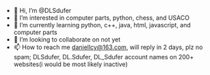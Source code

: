 - 👋 Hi, I’m @DLSdufer
- 👀 I’m interested in computer parts, python, chess, and USACO
- 🌱 I’m currently learning python, c++, java, html, javascript, and computer parts
- 💞️ I’m looking to collaborate on not yet
- 📫 How to reach me daniellcy@163.com, will reply in 2 days, plz no spam; DLSdufer, DL.Sdufer, DL_Sdufer account names on 200+ websites(i would be most likely inactive)

<!---
DLSdufer/DLSdufer is a ✨ special ✨ repository because its `README.md` (this file) appears on your GitHub profile.
You can click the Preview link to take a look at your changes.
--->

